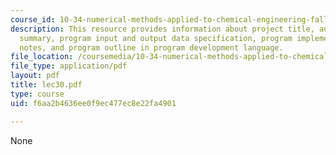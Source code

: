 ```yaml
---
course_id: 10-34-numerical-methods-applied-to-chemical-engineering-fall-2005
description: This resource provides information about project title, author, program
  summary, program input and output data specification, program implementation design
  notes, and program outline in program development language.
file_location: /coursemedia/10-34-numerical-methods-applied-to-chemical-engineering-fall-2005/f6aa2b4636ee0f9ec477ec8e22fa4901_lec30.pdf
file_type: application/pdf
layout: pdf
title: lec30.pdf
type: course
uid: f6aa2b4636ee0f9ec477ec8e22fa4901

---
```

None